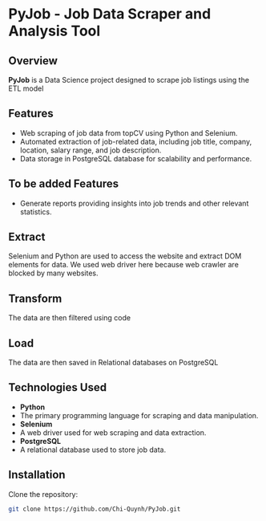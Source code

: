 # PyJob - Job Data Scraper and Analysis Tool

## Overview

**PyJob** is a Data Science project designed to scrape job listings using the ETL model
## Features

- Web scraping of job data from topCV using Python and Selenium.
- Automated extraction of job-related data, including job title, company, location, salary range, and job description.
- Data storage in PostgreSQL database for scalability and performance.

## To be added Features
- Generate reports providing insights into job trends and other relevant statistics.

## Extract
Selenium and Python are used to access the website and extract DOM elements for data. We used web driver here because web crawler are blocked by many websites.

## Transform
The data are then filtered using code

## Load
The data are then saved in Relational databases on PostgreSQL

## Technologies Used

- **Python**
- The primary programming language for scraping and data manipulation.
- **Selenium**
- A web driver used for web scraping and data extraction.
- **PostgreSQL**
- A relational database used to store job data.

## Installation

Clone the repository:
   ```bash
   git clone https://github.com/Chi-Quynh/PyJob.git
